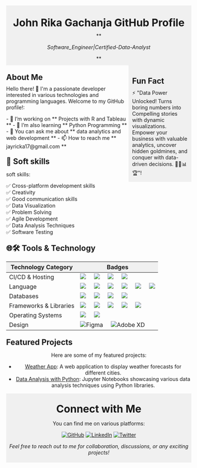 <style>
/* Custom CSS */
.header {
  text-align: center;
  background-color: #f0f0f0;
  padding: 10px;
}

.footer {
  text-align: center;
  background-color: #f0f0f0;
  padding: 5px;
}

.sidebar {
  float: right;
  width: 30%;
  background-color: #f0f0f0;
  padding: 10px;
}

/* Add alignment classes */
.left-align {
  text-align: left;
}

.right-align {
  text-align: right;
}

.center-align {
  text-align: center;
}

/* Add spacing between headings */
h1, h2, h3, h4, h5, h6 {
  margin-top: 20px;
  margin-bottom: 10px;
}

</style>

<div class="header">
  <h1 align="center">John Rika Gachanja GitHub Profile</h1>
  ** <p align="center"><em>Software_Engineer|Certified-Data-Analyst</em></p> **
</div>

<div class="sidebar">
  <h2>Fun Fact</h2>
  ⚡ "Data Power Unlocked! Turns boring numbers into Compelling stories with dynamic visualizations. Empower your business with valuable analytics, uncover hidden goldmines, and conquer with data-driven decisions. 🚀💼📊🏆"! 
</div>

## About Me

<div class="left-align">
Hello there! 👋 I'm a passionate developer interested in various technologies and programming languages. Welcome to my GitHub profile!:
<p>
- 🔭 I’m working on ** Projects with R and Tableau **
- 🌱 I’m also learning ** Python Programming **
- 💬 You can ask me about ** data analytics and web development **
- 📫 How to reach me ** jayricka17@gmail.com **
<p/>

</div>

## 👔 Soft skills

soft skills:

 ✅ Cross-platform development skills<br>
 ✅ Creativity<br>
 ✅ Good communication skills<br>
 ✅ Data Visualization<br>
 ✅ Problem Solving<br>
 ✅ Agile Development<br>
 ✅ Data Analysis Techniques<br>
 ✅ Software Testing

## 🌐🛠 Tools & Technology

<!-- Table alignment -->
<div class="center-align">
  
| Technology Category      | Badges                                                                                                    |
|--------------------------|-----------------------------------------------------------------------------------------------------------|
| CI/CD & Hosting          | <img src="https://img.shields.io/badge/github-%23121011.svg?style=for-the-badge&logo=github&logoColor=white"> &nbsp;&nbsp;&nbsp; <img src="https://img.shields.io/badge/AWS-%23FF9900.svg?style=for-the-badge&logo=amazon-aws&logoColor=white"> &nbsp;&nbsp;&nbsp; <img src="https://img.shields.io/badge/netlify-%23000000.svg?style=for-the-badge&logo=netlify&logoColor=#00C7B7"> &nbsp;&nbsp;&nbsp; <img src="https://img.shields.io/badge/heroku-%23430098.svg?style=for-the-badge&logo=heroku&logoColor=white"> |
| Language                 | <img src="https://img.shields.io/badge/HTML5-E34F26?style=for-the-badge&logo=html5&logoColor=white"> &nbsp;&nbsp;&nbsp; <img src="https://img.shields.io/badge/R-%23276DC3.svg?style=for-the-badge&logo=r&logoColor=white"> &nbsp;&nbsp;&nbsp; <img src="https://img.shields.io/badge/CSS3-1572B6?style=for-the-badge&logo=css3&logoColor=white"> &nbsp;&nbsp;&nbsp; <img src="https://img.shields.io/badge/c-%2300599C.svg?style=for-the-badge&logo=c&logoColor=white"> &nbsp;&nbsp;&nbsp; <img src="https://img.shields.io/badge/python-%233776AB.svg?style=for-the-badge&logo=python&logoColor=white"> &nbsp;&nbsp;&nbsp; <img src="https://img.shields.io/badge/JavaScript-323330?style=for-the-badge&logo=javascript&logoColor=F7DF1E"> |
| Databases                | <img src="https://img.shields.io/badge/mysql-%2300f.svg?style=for-the-badge&logo=mysql&logoColor=white"> &nbsp;&nbsp;&nbsp; <img src="https://img.shields.io/badge/PostgreSQL-316192?style=for-the-badge&logo=postgresql&logoColor=white"> &nbsp;&nbsp;&nbsp; <img src="https://img.shields.io/badge/MongoDB-%234ea94b.svg?style=for-the-badge&logo=mongodb&logoColor=white"> &nbsp;&nbsp;&nbsp; <img src="https://img.shields.io/badge/firebase-%23039BE5.svg?style=for-the-badge&logo=firebase"> |
| Frameworks & Libraries   | <img src="https://img.shields.io/badge/Django-%23092E20.svg?style=for-the-badge&logo=django&logoColor=white"> &nbsp;&nbsp;&nbsp; <img src="https://img.shields.io/badge/Bootstrap-563D7C?style=for-the-badge&logo=bootstrap&logoColor=white"> &nbsp;&nbsp;&nbsp; <img src="https://img.shields.io/badge/React-20232A?style=for-the-badge&logo=react&logoColor=61DAFB"> &nbsp;&nbsp;&nbsp; <img src="https://img.shields.io/badge/Express-000?style=for-the-badge&logo=express&logoColor=white"> &nbsp;&nbsp;&nbsp; <img src="https://img.shields.io/badge/node.js-6DA55F?style=for-the-badge&logo=node.js&logoColor=white"> |
| Operating Systems        | <img src="https://img.shields.io/badge/Linux-FCC624?style=for-the-badge&logo=linux&logoColor=black"> &nbsp;&nbsp;&nbsp; <img src="https://img.shields.io/badge/Windows-0078D6?style=for-the-badge&logo=windows&logoColor=white"> |
| Design                   | ![Figma](https://img.shields.io/badge/figma-%23F24E1E.svg?style=for-the-badge&logo=figma&logoColor=white) &nbsp;&nbsp;&nbsp; ![Adobe XD](https://img.shields.io/badge/Adobe%20XD-470137?style=for-the-badge&logo=Adobe%20XD&logoColor=#FF61F6) |

</div>

## Featured Projects

<div class="center-align">

Here are some of my featured projects:

- [Weather App](https://github.com/johndoe/weather-app): A web application to display weather forecasts for different cities.
- [Data Analysis with Python](https://github.com/johndoe/data-analysis): Jupyter Notebooks showcasing various data analysis techniques using Python libraries.

</div>

<div class="footer">

# Connect with Me

You can find me on various platforms:

[![GitHub](https://img.shields.io/badge/GitHub-181717?style=for-the-badge&logo=github&logoColor=white)](https://github.com/jayricka)
[![LinkedIn](https://img.shields.io/badge/LinkedIn-0077B5?style=for-the-badge&logo=linkedin&logoColor=white)](https://www.linkedin.com/in/j-rika-g/)
[![Twitter](https://img.shields.io/badge/Twitter-1DA1F2?style=for-the-badge&logo=twitter&logoColor=white)](https://twitter.com/RickaGacha)

*Feel free to reach out to me for collaboration, discussions, or any exciting projects!*

</div>

<!--
  Credits: This README template is inspired by many awesome profiles on GitHub.
  Special thanks to the GitHub community for creating such wonderful resources.
  Feel free to customize it as per your requirements.
-->


